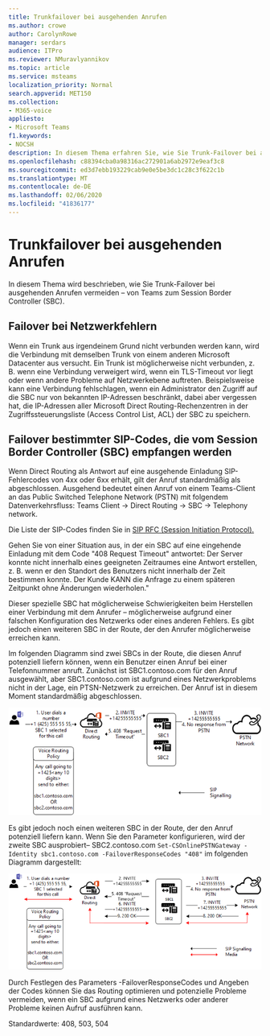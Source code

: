 ```yaml
---
title: Trunkfailover bei ausgehenden Anrufen
ms.author: crowe
author: CarolynRowe
manager: serdars
audience: ITPro
ms.reviewer: NMuravlyannikov
ms.topic: article
ms.service: msteams
localization_priority: Normal
search.appverid: MET150
ms.collection:
- M365-voice
appliesto:
- Microsoft Teams
f1.keywords:
- NOCSH
description: In diesem Thema erfahren Sie, wie Sie Trunk-Failover bei ausgehenden Anrufen von Teams zum Session Border Controller (SBC) behandeln.
ms.openlocfilehash: c88394cba0a98316ac272901a6ab2972e9eaf3c8
ms.sourcegitcommit: ed3d7ebb193229cab9e0e5be3dc1c28c3f622c1b
ms.translationtype: MT
ms.contentlocale: de-DE
ms.lasthandoff: 02/06/2020
ms.locfileid: "41836177"
---
```

# <a name="trunk-failover-on-outbound-calls"></a>Trunkfailover bei ausgehenden Anrufen

In diesem Thema wird beschrieben, wie Sie Trunk-Failover bei ausgehenden Anrufen vermeiden – von Teams zum Session Border Controller (SBC).

## <a name="failover-on-network-errors"></a>Failover bei Netzwerkfehlern

Wenn ein Trunk aus irgendeinem Grund nicht verbunden werden kann, wird die Verbindung mit demselben Trunk von einem anderen Microsoft Datacenter aus versucht. Ein Trunk ist möglicherweise nicht verbunden, z. B. wenn eine Verbindung verweigert wird, wenn ein TLS-Timeout vor liegt oder wenn andere Probleme auf Netzwerkebene auftreten.
Beispielsweise kann eine Verbindung fehlschlagen, wenn ein Administrator den Zugriff auf die SBC nur von bekannten IP-Adressen beschränkt, dabei aber vergessen hat, die IP-Adressen aller Microsoft Direct Routing-Rechenzentren in der Zugriffssteuerungsliste (Access Control List, ACL) der SBC zu speichern. 

## <a name="failover-of-specific-sip-codes-received-from-the-session-border-controller-sbc"></a>Failover bestimmter SIP-Codes, die vom Session Border Controller (SBC) empfangen werden

Wenn Direct Routing als Antwort auf eine ausgehende Einladung SIP-Fehlercodes von 4xx oder 6xx erhält, gilt der Anruf standardmäßig als abgeschlossen. Ausgehend bedeutet einen Anruf von einem Teams-Client an das Public Switched Telephone Network (PSTN) mit folgendem Datenverkehrsfluss: Teams Client -> Direct Routing -> SBC -> Telephony network.

Die Liste der SIP-Codes finden Sie in [SIP RFC (Session Initiation Protocol).](https://tools.ietf.org/html/rfc3261)

Gehen Sie von einer Situation aus, in der ein SBC auf eine eingehende Einladung mit dem Code "408 Request Timeout" antwortet: Der Server konnte nicht innerhalb eines geeigneten Zeitraumes eine Antwort erstellen, z. B. wenn er den Standort des Benutzers nicht innerhalb der Zeit bestimmen konnte. Der Kunde KANN die Anfrage zu einem späteren Zeitpunkt ohne Änderungen wiederholen."

Dieser spezielle SBC hat möglicherweise Schwierigkeiten beim Herstellen einer Verbindung mit dem Anrufer – möglicherweise aufgrund einer falschen Konfiguration des Netzwerks oder eines anderen Fehlers. Es gibt jedoch einen weiteren SBC in der Route, der den Anrufer möglicherweise erreichen kann.

Im folgenden Diagramm sind zwei SBCs in der Route, die diesen Anruf potenziell liefern können, wenn ein Benutzer einen Anruf bei einer Telefonnummer anruft. Zunächst ist SBC1.contoso.com für den Anruf ausgewählt, aber SBC1.contoso.com ist aufgrund eines Netzwerkproblems nicht in der Lage, ein PTSN-Netzwerk zu erreichen.
Der Anruf ist in diesem Moment standardmäßig abgeschlossen. 
 
![Diagramm, das zeigt, dass SBC das PSTN aufgrund eines Netzwerkproblems nicht erreichen kann](media/direct-routing-failover-response-codes1.png)

Es gibt jedoch noch einen weiteren SBC in der Route, der den Anruf potenziell liefern kann.
Wenn Sie den Parameter konfigurieren, wird der zweite SBC ausprobiert– SBC2.contoso.com `Set-CSOnlinePSTNGateway -Identity sbc1.contoso.com -FailoverResponseCodes "408"` im folgenden Diagramm dargestellt:

![Diagramm, das das Routing an den zweiten SBC zeigt](media/direct-routing-failover-response-codes2.png)

Durch Festlegen des Parameters -FailoverResponseCodes und Angeben der Codes können Sie das Routing optimieren und potenzielle Probleme vermeiden, wenn ein SBC aufgrund eines Netzwerks oder anderer Probleme keinen Aufruf ausführen kann.

Standardwerte: 408, 503, 504

